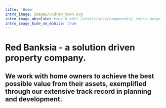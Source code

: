 ```yaml
---
title: 'Home'
intro_image: images/undraw_town.svg
intro_image_absolute: true # edit /assets/scss/components/_intro-image.scss for full control
intro_image_hide_on_mobile: true
---
```


# Red Banksia - a solution driven property company.

## We work with home owners to achieve the best possible value from their assets, exemplified through our extensive track record in planning and development.
